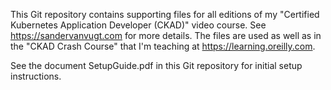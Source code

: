 This Git repository contains supporting files for all editions of my "Certified Kubernetes Application Developer (CKAD)" video course. See https://sandervanvugt.com for more details. The files are used as well as in the "CKAD Crash Course" that I'm teaching at https://learning.oreilly.com. 

See the document SetupGuide.pdf in this Git repository for initial setup instructions.

